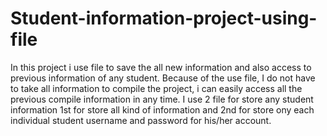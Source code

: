 # Student-information-project-using-file

In this project i use file to save the all new information and also access to previous information of any student. Because of the use file, I do not have to take all information to compile the project, i can easily access all the previous compile information in any time. I use 2 file for store any student information 1st for store all kind of information and 2nd for store ony each individual student username and password for his/her account.
